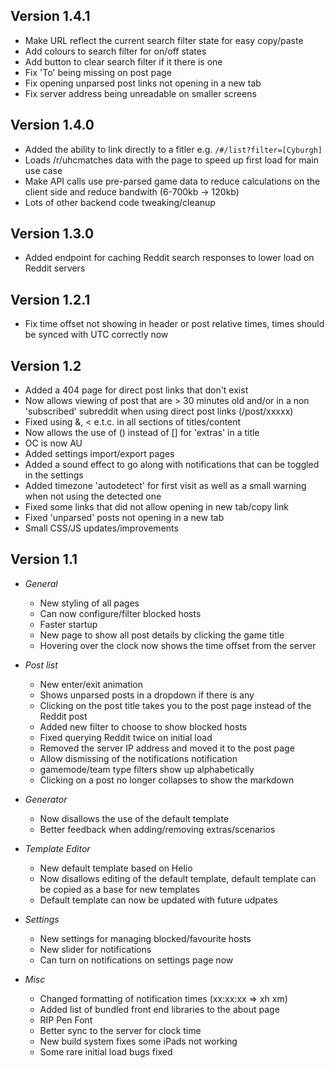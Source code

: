 ## Version 1.4.1

- Make URL reflect the current search filter state for easy copy/paste
- Add colours to search filter for on/off states
- Add button to clear search filter if it there is one
- Fix 'To' being missing on post page
- Fix opening unparsed post links not opening in a new tab
- Fix server address being unreadable on smaller screens

## Version 1.4.0

- Added the ability to link directly to a fitler e.g. `/#/list?filter=[Cyburgh]`
- Loads /r/uhcmatches data with the page to speed up first load for main use case
- Make API calls use pre-parsed game data to reduce calculations on the client side and reduce bandwith (6-700kb -> 120kb)
- Lots of other backend code tweaking/cleanup

##  Version 1.3.0

- Added endpoint for caching Reddit search responses to lower load on Reddit servers

## Version 1.2.1

- Fix time offset not showing in header or post relative times, times should be synced with UTC correctly now

## Version 1.2

- Added a 404 page for direct post links that don't exist
- Now allows viewing of post that are > 30 minutes old and/or in a non 'subscribed' subreddit when using direct post links (/post/xxxxx)
- Fixed using &, < e.t.c. in all sections of titles/content
- Now allows the use of () instead of [] for 'extras' in a title
- OC is now AU
- Added settings import/export pages
- Added a sound effect to go along with notifications that can be toggled in the settings
- Added timezone 'autodetect' for first visit as well as a small warning when not using the detected one
- Fixed some links that did not allow opening in new tab/copy link
- Fixed 'unparsed' posts not opening in a new tab
- Small CSS/JS updates/improvements

## Version 1.1

- *General*
    - New styling of all pages
    - Can now configure/filter blocked hosts
    - Faster startup
    - New page to show all post details by clicking the game title
    - Hovering over the clock now shows the time offset from the server

- *Post list*
    - New enter/exit animation
    - Shows unparsed posts in a dropdown if there is any
    - Clicking on the post title takes you to the post page instead of the Reddit post
    - Added new filter to choose to show blocked hosts
    - Fixed querying Reddit twice on initial load
    - Removed the server IP address and moved it to the post page
    - Allow dismissing of the notifications notification
    - gamemode/team type filters show up alphabetically
    - Clicking on a post no longer collapses to show the markdown

- *Generator*
    - Now disallows the use of the default template
    - Better feedback when adding/removing extras/scenarios

- *Template Editor*
    - New default template based on Helio
    - Now disallows editing of the default template, default template can be copied as a base for new templates
    - Default template can now be updated with future udpates

- *Settings*
    - New settings for managing blocked/favourite hosts
    - New slider for notifications
    - Can turn on notifications on settings page now

- *Misc*
    - Changed formatting of notification times (xx:xx:xx => xh xm)
    - Added list of bundled front end libraries to the about page
    - RIP Pen Font
    - Better sync to the server for clock time
    - New build system fixes some iPads not working
    - Some rare initial load bugs fixed
